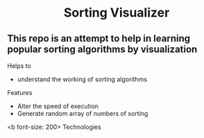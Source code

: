 <h1 align="center"> Sorting Visualizer </h1>
<h2> This repo is an attempt to help in learning popular sorting algorithms by visualization </h2>

Helps to 
<ul>
  <li> understand the working of sorting algorithms </li>
</ul>

Features
<ul>
  <li> Alter the speed of execution </li>
  <li> Generate random array of numbers of sorting </li>
</ul>

<b font-size: 200> Technologies </b>

